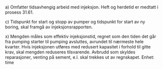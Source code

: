 a) Omfatter tidsavhengig arbeid med injeksjon. Heft og herdetid er medtatt i prosess 31.61.

c) Tidspunkt for start og stopp av pumper og tidspunkt for start av ny boring, skal framgå av injeksjonsrapporten.

x) Mengden måles som effektiv injeksjonstid, regnet som den tiden det går fra pumping starter til pumping avsluttes, avrundet til nærmeste hele kvarter. Hvis injeksjonen utføres med redusert kapasitet i forhold til gitte krav, skal mengden reduseres tilsvarende. Avbrudd som skyldes reparasjoner, venting på sement, e.l. skal trekkes ut av regnskapet. Enhet: time

